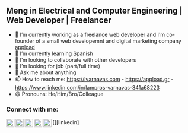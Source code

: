 ## Meng in Electrical and Computer Engineering | Web Developer | Freelancer

- 🔭 I’m currently working as a freelance web developer and I'm co-founder of a small web developemnt and digital marketing company [appload][business-website]
- 🌱 I’m currently learning Spanish
- 👯 I’m looking to collaborate with other developers
- 🤔 I’m looking for job (part/full time)
- 💬 Ask me about anything
- 📫 How to reach me: https://lvarnavas.com - https://appload.gr - https://www.linkedin.com/in/lampros-varnavas-341a68223
- 😄 Pronouns: He/Him/Bro/Colleague




### Connect with me:
[<img align="left" alt="lvarnavas" width="22px" src="https://www.svgrepo.com/show/40309/earth-globe.svg"/>][personal-website]
[<img align="left" alt="lvarnavas" width="22px" src="https://appload.gr/wp-content/uploads/2021/08/Favicon_3x-120x120.png"/>][business-website]
[<img align="left" alt="lvarnavas" width="22px" src="https://www.svgrepo.com/show/138943/facebook.svg"/>][facebook]
[<img align="left" alt="lvarnavas" width="22px" src="https://www.svgrepo.com/show/157806/instagram.svg"/>][instagram]
[<img align="left" alt="lvarnavas" width="22px" src="https://www.svgrepo.com/show/138936/linkedin.svg"/>][linkedin]

      
[business-website]: https://appload.gr
[personal-website]: https://lvarnavas.com      
[facebook]: https://facebook.com/lampros.varnavas
[instagram]: https://instagram.com/lvarnavas
[linked]: https://www.linkedin.com/in/lampros-varnavas-341a68223
